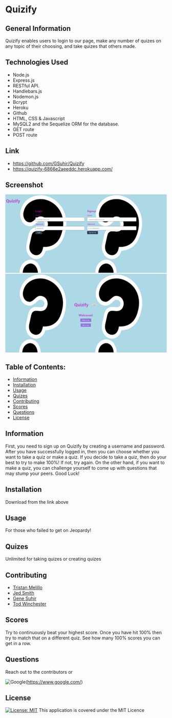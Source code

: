 # Quizify

## General Information

Quizify enables users to login to our page, make any number of quizes on any topic of their choosing, and take quizes that others made.

## Technologies Used

- Node.js
- Express.js
- RESTful API.
- Handlebars.js
- Nodemon.js
- Bcrypt
- Heroku
- Github
- HTML, CSS & Javascript
- MySQL2 and the Sequelize ORM for the database.
- GET route
- POST route


## Link
- https://github.com/GSuhir/Quizify
- https://quizify-6866e2aeeddc.herokuapp.com/

## Screenshot
![Alt text](image-1.png)
![Alt text](image.png)

## Table of Contents:

- [Information](#information)
- [Installation](#installation)
- [Usage](#usage)
- [Quizes](#quizes)
- [Contributing](#contributing)
- [Scores](scores)
- [Questions](#questions)
- [License](#license)

## Information

First, you need to sign up on Quizify by creating a username and password.
After you have successfully logged in, then you can choose whether you want to take a quiz or make a quiz. If you decide to take a quiz, then do your best to try to make 100%! If not, try again.  On the other hand, if you want to make a quiz, 
you can challenge yourself to come up with questions that may stump your peers. Good Luck!

## Installation

Download from the link above

## Usage

For those who failed to get on Jeopardy!

## Quizes

Unlimited for taking quizes or creating quizes

## Contributing
- [Tristan Melillo](https://github.com/TristanM225)
- [Jed Smith](https://github.com/solosolaire)
- [Gene Suhir](https://github.com/GSuhir)
- [Tod Winchester](https://github.com/Chesster14)

## Scores

Try to continuously beat your highest score. Once you have hit 100% then try to match that on a different quiz.  See how many 100% scores you can get in a row.

## Questions

Reach out to the contributors or

![Google](https://custom-icon-badges.demolab.com/badge/Google-grey?logo=google&logoColor=red)(https://www.google.com/)


## License

[![License: MIT](https://custom-icon-badges.demolab.com/badge/license-MIT-yellowgreen.svg?logo=law)](https://opensource.org/licenses/MIT)
This application is covered under the MIT Licence

